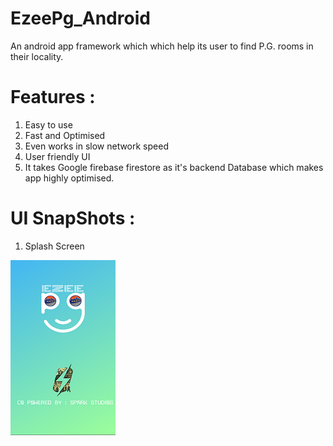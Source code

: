 # EzeePg_Android

An android app framework which which help its user to find P.G. rooms in their locality.

# Features : 
1. Easy to use
2. Fast and Optimised  
3. Even works in slow network speed
4. User friendly UI
5. It takes Google firebase firestore as it's backend Database which makes app highly optimised.

# UI SnapShots : 
1. Splash Screen

![](https://github.com/panchamsheoran77/EzeePg_Android/blob/master/snaps/splash.png "Splash Screen")
